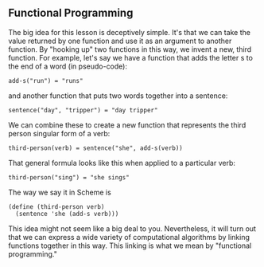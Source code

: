 ## Functional Programming

The big idea for this lesson is deceptively simple. It's that we can take the
value returned by one function and use it as an argument to another function.
By "hooking up" two functions in this way, we invent a new, third function.
For example, let's say we have a function that adds the letter s to the end of
a word (in pseudo-code):

    
    add-s("run") = "runs"

and another function that puts two words together into a sentence:

    
    sentence("day", "tripper") = "day tripper"

We can combine these to create a new function that represents the third person
singular form of a verb:

    
    third-person(verb) = sentence("she", add-s(verb))

That general formula looks like this when applied to a particular verb:

    
    third-person("sing") = "she sings"

The way we say it in Scheme is

    
    (define (third-person verb)
      (sentence 'she (add-s verb)))

This idea might not seem like a big deal to you. Nevertheless, it will turn
out that we can express a wide variety of computational algorithms by linking
functions together in this way. This linking is what we mean by "functional
programming."

